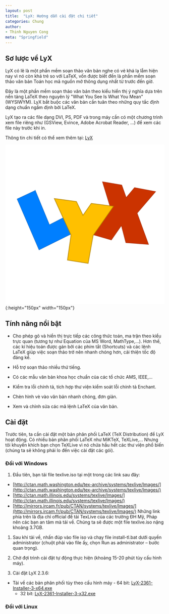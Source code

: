 ```yaml
---
layout: post
title:  "LyX: Hướng dẫn cài đặt chi tiết"
categories: Chung
author:
- Thinh Nguyen Cong
meta: "Springfield"
---
```

## Sơ lược về LyX
LyX có lẽ là một phần mềm soạn thảo văn bản nghe có vẻ khá lạ lẫm hiện nay vì nó còn khá trẻ so với LaTeX, vốn được biết đến là phần mềm soạn thảo văn bản Toán học mã nguồn mở thông dụng nhất từ trước đến giờ.

Đây là một phần mềm soạn thảo văn bản theo kiểu hiển thị ý nghĩa dựa trên nền tảng LaTeX theo nguyên lý "What You See Is What You Mean"(WYSIWYM). LyX bắt buộc các văn bản cần tuân theo những quy tắc định dạng chuẩn ngầm định bởi LaTeX.

LyX tạo ra các file dạng DVI, PS, PDF và trong máy cần có một chương trình xem file riêng như (GSView, Evince, Adobe Acrobat Reader, ...) để xem các file này trước khi in.

Thông tin chi tiết có thể xem thêm tại: [LyX](https://www.lyx.org/)

![LyX](../image/lyx_logo.png){:height="150px" width="150px"}

## Tính năng nổi bật 
- Cho phép gõ và hiển thị trực tiếp các công thức toán, ma trận theo kiểu trực quan (tương tự như Equation của MS Word, MathType,...). Hơn thế, các kí hiệu toán được gán bởi các phím tắt (Shortcuts) và các lệnh LaTeX giúp việc soạn thảo trở nên nhanh chóng hơn, cải thiện tốc độ đáng kể.

- Hỗ trợ soạn thảo nhiều thứ tiếng.

- Có các mẫu văn bản khoa học chuẩn của các tổ chức AMS, IEEE,...

- Kiểm tra lỗi chính tả, tích hợp thư viện kiểm soát lỗi chính tả Enchant.

- Chèn hình vè vào văn bản nhanh chóng, đơn giản.

- Xem và chỉnh sửa các mã lệnh LaTeX của văn bản.

## Cài đặt
Trước tiên, ta cần cài đặt một bản phân phối LaTeX (TeX Distribution) để LyX hoạt động. Có nhiều bản phân phối LaTeX như MiKTeX, TeXLive,... Nhưng tôi khuyến khích bạn chọn TeXLive vì nó chứa hầu hết các thư viện phổ biến (chúng ta sẽ không phải lo đến việc cài đặt các gói).
### Đối với Windows
1. Đầu tiên, bạn tải file texlive.iso tại một trong các link sau đây:
- [http://ctan.math.washington.edu/tex-archive/systems/texlive/Images/](http://ctan.math.washington.edu/tex-archive/systems/texlive/Images/)
- [http://ctan.math.illinois.edu/systems/texlive/Images/](http://ctan.math.illinois.edu/systems/texlive/Images/)
- [http://mirrors.ircam.fr/pub/CTAN/systems/texlive/Images/](http://mirrors.ircam.fr/pub/CTAN/systems/texlive/Images/)
    Những link phía trên là địa chỉ official để tải TexLive của các trường ĐH Mỹ, Pháp nên các bạn an tâm mà tải về. Chúng ta sẽ được một file texlive.iso nặng khoảng 3.7GB.

1. Sau khi tải về, nhấn đúp vào file iso và chạy file install-tl.bat dưới quyền administrator (chuột phải vào file ấy, chọn Run as administrator – bước quan trọng).

2. Chờ đợi trình cài đặt tự động thực hiện (khoảng 15-20 phút tùy cấu hình máy).

3. Cài đặt LyX 2.3.6:
- Tải về các bản phân phối tùy theo cấu hình máy
      - 64 bit: [LyX-2361-Installer-3-x64.exe](https://ftp.lip6.fr/pub/lyx/bin/2.3.6/LyX-2361-Installer-3-x64.exe)
     - 32 bit: [LyX-2361-Installer-3-x32.exe](https://ftp.lip6.fr/pub/lyx/bin/2.3.6/LyX-2361-Installer-3-x32.exe)

### Đối với Linux